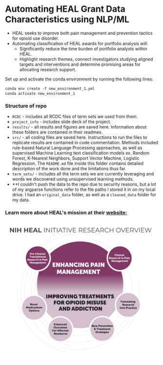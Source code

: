 # Automating HEAL Grant Data Characteristics using NLP/ML
- HEAL seeks to improve both pain management and prevention tactics for opioid use disorder.
- Automating classification of HEAL awards for portfolio analysis will:
  - Significantly reduce the time burden of portfolio analysts within HEAL.
  - Highlight research themes, connect investigators studying aligned targets and interventions and determine promising areas for allocating research support.

Set up and activate the conda environment by running the following lines:
```
conda env create -f new_environment_1.yml
conda activate new_environment_1
```
### Structure of repo

- `RCDC` - includes all RCDC files of term sets we used from them.
- `project_info` - includes slide deck of the project. 
- `results/` - all results and figures are saved here.  Information about these folders are contained in their readmes. 
- `src/` - all coding files are saved here. Instructions to run the files to replicate results are contained in code commentation. Methods included rule-based Natural Language Processing approaches, as well as supervised Machine Learning text classification models ex. Random Forest, K-Nearest Neighbors, Support Vector Machine, Logistic Regression. The `README.md` file inside this folder contains detailed description of the work done and the limitations thus far.
- `term_sets/` - includes all the term sets we are currently leveraging and words we discovered using unsupervised learning methods. 
- **I couldn't push the data to the repo due to security reasons, but a lot of my argparse functions refer to the file paths I stored it in on my local drive. I had an `original_data` folder, as well as a `cleaned_data` folder for my data.

### Learn more about HEAL's mission at their [website:](https://heal.nih.gov/about)
![Helping End Addiction Long Term](project_info/HEAL.png)
